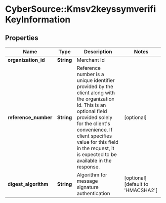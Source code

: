 # CyberSource::Kmsv2keyssymverifiKeyInformation

## Properties
Name | Type | Description | Notes
------------ | ------------- | ------------- | -------------
**organization_id** | **String** | Merchant Id  | 
**reference_number** | **String** | Reference number is a unique identifier provided by the client along with the organization Id. This is an optional field provided solely for the client&#39;s convenience. If client specifies value for this field in the request, it is expected to be available in the response.  | [optional] 
**digest_algorithm** | **String** | Algorithm for message signature authentication  | [optional] [default to &#39;HMACSHA2&#39;]


